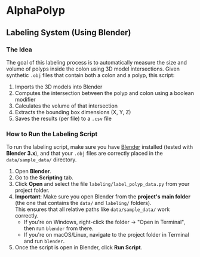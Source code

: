 # AlphaPolyp

## Labeling System (Using Blender)

### The Idea
The goal of this labeling process is to automatically measure the size and volume of polyps inside the colon using 3D model intersections. Given synthetic `.obj` files that contain both a colon and a polyp, this script:

1. Imports the 3D models into Blender
2. Computes the intersection between the polyp and colon using a boolean modifier
3. Calculates the volume of that intersection
4. Extracts the bounding box dimensions (X, Y, Z)
5. Saves the results (per file) to a `.csv` file

### How to Run the Labeling Script
To run the labeling script, make sure you have [Blender](https://www.blender.org/download/) installed (tested with **Blender 3.x**), and that your `.obj` files are correctly placed in the `data/sample_data/` directory.

1. Open **Blender**.
2. Go to the **Scripting** tab.
3. Click **Open** and select the file `labeling/label_polyp_data.py` from your project folder.
4. **Important**: Make sure you open Blender from the **project's main folder** (the one that contains the `data/` and `labeling/` folders).  
   This ensures that all relative paths like `data/sample_data/` work correctly.
   - If you're on Windows, right-click the folder → "Open in Terminal", then run `blender` from there.
   - If you're on macOS/Linux, navigate to the project folder in Terminal and run `blender`.
5. Once the script is open in Blender, click **Run Script**.
